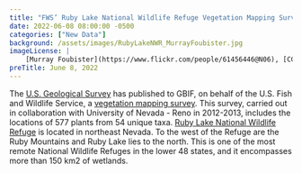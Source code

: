 ```yaml
---
title: "FWS’ Ruby Lake National Wildlife Refuge Vegetation Mapping Survey Dataset is Now Hosted by USGS" 
date: 2022-06-08 08:00:00 -0500 
categories: ["New Data"] 
background: /assets/images/RubyLakeNWR_MurrayFoubister.jpg
imageLicense: | 
    [Murray Foubister](https://www.flickr.com/people/61456446@N06), [CC BY-SA 2.0](https://creativecommons.org/licenses/by-sa/2.0), via Wikimedia Commons
preTitle: June 8, 2022
--- 
```


The [U.S. Geological Survey](https://www.usgs.gov/programs/science-analytics-and-synthesis-sas) has published to GBIF, on behalf of the U.S. Fish and Wildlife Service, a [vegetation mapping survey](https://www.gbif.org/dataset/b1c0c801-1758-408d-aebd-777cbc1dfac7). This survey, carried out in collaboration with University of Nevada - Reno in 2012-2013, includes the locations of 577 plants from 54 unique taxa. [Ruby Lake National Wildlife Refuge](https://www.fws.gov/refuge/ruby-lake) is located in northeast Nevada. To the west of the Refuge are the Ruby Mountains and Ruby Lake lies to the north. This is one of the most remote National Wildlife Refuges in the lower 48 states, and it encompasses more than 150 km2 of wetlands.  
